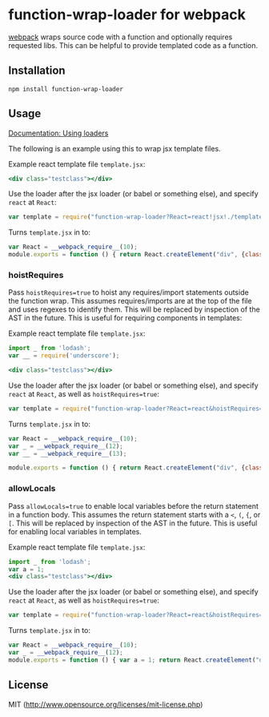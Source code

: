 # function-wrap-loader for webpack

[webpack](http://webpack.github.io/) wraps source code with a function and optionally requires requested libs. This can be helpful to provide templated code as a function.

## Installation

`npm install function-wrap-loader`

## Usage

[Documentation: Using loaders](http://webpack.github.io/docs/using-loaders.html)

The following is an example using this to wrap jsx template files.

Example react template file ```template.jsx```:
```jsx
<div class="testclass"></div>
```

Use the loader after the jsx loader (or babel or something else), and specify ```react``` at ```React```:
```javascript
var template = require("function-wrap-loader?React=react!jsx!./template.jsx");
```

Turns ```template.jsx``` in to:
```javascript
var React = __webpack_require__(10);
module.exports = function () { return React.createElement("div", {class: "testclass"}) };
```

### hoistRequires

Pass ```hoistRequires=true``` to hoist any requires/import statements outside the function wrap. This assumes requires/imports are at the top of the file and uses regexes to identify them. This will be replaced by inspection of the AST in the future. This is useful for requiring components in templates:
 
Example react template file ```template.jsx```:
```jsx
import _ from 'lodash';
var __ = require('underscore');

<div class="testclass"></div>
```

Use the loader after the jsx loader (or babel or something else), and specify ```react``` at ```React```, as well as ```hoistRequires=true```:
```javascript
var template = require("function-wrap-loader?React=react&hoistRequires=true!jsx!./template.jsx");
```

Turns ```template.jsx``` in to:
```javascript
var React = __webpack_require__(10);
var _ = __webpack_require__(12);
var __ = __webpack_require__(13);

module.exports = function () { return React.createElement("div", {class: "testclass"}) };
```                                                                                                                                 
 
### allowLocals

Pass ```allowLocals=true``` to enable local variables before the return statement in a function body. This assumes the return statement starts with a ```<```, ```(```, ```{```, or ```[```. This will be replaced by inspection of the AST in the future. This is useful for enabling local variables in templates.
 
Example react template file ```template.jsx```:
```jsx
import _ from 'lodash';
var a = 1;
<div class="testclass"></div>
```

Use the loader after the jsx loader (or babel or something else), and specify ```react``` at ```React```, as well as ```hoistRequires=true```:
```javascript
var template = require("function-wrap-loader?React=react&hoistRequires=true&useLocals=true!jsx!./template.jsx");
```

Turns ```template.jsx``` in to:
```javascript
var React = __webpack_require__(10);
var _ = __webpack_require__(12);
module.exports = function () { var a = 1; return React.createElement("div", {class: "testclass"}); };
```                                                                                                                                 
 
## License

MIT (http://www.opensource.org/licenses/mit-license.php)

